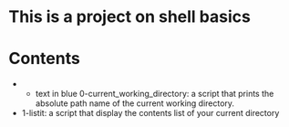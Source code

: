 # This is a project on shell basics

# Contents
* - text in blue 0-current_working_directory: a script that prints the absolute path name of the current working directory.
* 1-listit: a script that display the contents list of your current directory
